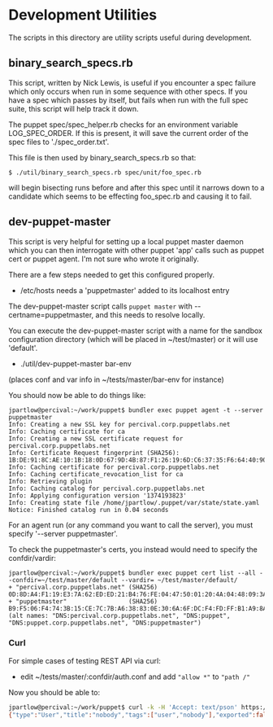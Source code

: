 Development Utilities
=====================

The scripts in this directory are utility scripts useful during development.

binary_search_specs.rb
----------------------

This script, written by Nick Lewis, is useful if you encounter a spec failure which only occurs when run in some sequence with other specs.  If you have a spec which passes by itself, but fails when run with the full spec suite, this script will help track it down.

The puppet spec/spec_helper.rb checks for an environment variable LOG_SPEC_ORDER.  If this is present, it will save the current order of the spec files to './spec_order.txt'.

This file is then used by binary_search_specs.rb so that:

    $ ./util/binary_search_specs.rb spec/unit/foo_spec.rb

will begin bisecting runs before and after this spec until it narrows down to a candidate which seems to be effecting foo_spec.rb and causing it to fail.

dev-puppet-master
-----------------

This script is very helpful for setting up a local puppet master daemon which you can then interrogate with other puppet 'app' calls such as puppet cert or puppet agent.  I'm not sure who wrote it originally.

There are a few steps needed to get this configured properly.

* /etc/hosts needs a 'puppetmaster' added to its localhost entry

The dev-puppet-master script calls `puppet master` with --certname=puppetmaster, and this needs to resolve locally.

You can execute the dev-puppet-master script with a name for the sandbox configuration directory (which will be placed in ~/test/master) or it will use 'default'.

* ./util/dev-puppet-master bar-env

(places conf and var info in ~/tests/master/bar-env for instance)

You should now be able to do things like:

    jpartlow@percival:~/work/puppet$ bundler exec puppet agent -t --server puppetmaster
    Info: Creating a new SSL key for percival.corp.puppetlabs.net
    Info: Caching certificate for ca
    Info: Creating a new SSL certificate request for percival.corp.puppetlabs.net
    Info: Certificate Request fingerprint (SHA256): 1B:DE:91:8C:AE:10:1B:18:0D:67:9D:4B:87:F1:26:19:6D:C6:37:35:F6:64:40:90:CF:FC:BE:8F:6F:C9:8D:D4
    Info: Caching certificate for percival.corp.puppetlabs.net
    Info: Caching certificate_revocation_list for ca
    Info: Retrieving plugin
    Info: Caching catalog for percival.corp.puppetlabs.net
    Info: Applying configuration version '1374193823'
    Info: Creating state file /home/jpartlow/.puppet/var/state/state.yaml
    Notice: Finished catalog run in 0.04 seconds

For an agent run (or any command you want to call the server), you must specify '--server puppetmaster'.

To check the puppetmaster's certs, you instead would need to specify the confdir/vardir:

    jpartlow@percival:~/work/puppet$ bundler exec puppet cert list --all --confdir=~/test/master/default --vardir= ~/test/master/default/
    + "percival.corp.puppetlabs.net" (SHA256) 0D:8D:A4:F1:19:E3:7A:62:ED:ED:21:B4:76:FE:04:47:50:01:20:4A:04:48:09:3A:1A:98:86:4A:08:8D:46:F0
    + "puppetmaster"                 (SHA256) B9:F5:06:F4:74:3B:15:CE:7C:7B:A6:38:83:0E:30:6A:6F:DC:F4:FD:FF:B1:A9:8A:35:12:90:10:26:46:C2:A6 (alt names: "DNS:percival.corp.puppetlabs.net", "DNS:puppet", "DNS:puppet.corp.puppetlabs.net", "DNS:puppetmaster")

### Curl

For simple cases of testing REST API via curl:

* edit ~/tests/master/:confdir/auth.conf and add `"allow *"` to `"path /"`

Now you should be able to:

```bash
jpartlow@percival:~/work/puppet$ curl -k -H 'Accept: text/pson' https://puppetmaster:8140/main/resource/user/nobody
{"type":"User","title":"nobody","tags":["user","nobody"],"exported":false,"parameters":{"ensure":"present","home":"/nonexistent","uid":65534,"gid":65534,"comment":"nobody","shell":"/bin/sh","groups":[],"expiry":"absent","provider":"useradd","membership":"minimum","role_membership":"minimum","auth_membership":"minimum","profile_membership":"minimum","key_membership":"minimum","attribute_membership":"minimum","loglevel":"notice"}}
```
